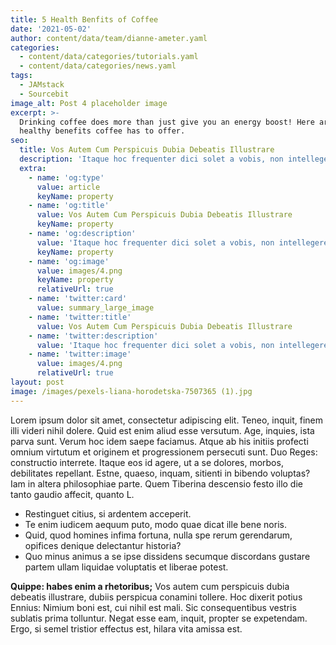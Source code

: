 ```yaml
---
title: 5 Health Benfits of Coffee
date: '2021-05-02'
author: content/data/team/dianne-ameter.yaml
categories:
  - content/data/categories/tutorials.yaml
  - content/data/categories/news.yaml
tags:
  - JAMstack
  - Sourcebit
image_alt: Post 4 placeholder image
excerpt: >-
  Drinking coffee does more than just give you an energy boost! Here are five
  healthy benefits coffee has to offer.
seo:
  title: Vos Autem Cum Perspicuis Dubia Debeatis Illustrare
  description: 'Itaque hoc frequenter dici solet a vobis, non intellegere nos'
  extra:
    - name: 'og:type'
      value: article
      keyName: property
    - name: 'og:title'
      value: Vos Autem Cum Perspicuis Dubia Debeatis Illustrare
      keyName: property
    - name: 'og:description'
      value: 'Itaque hoc frequenter dici solet a vobis, non intellegere nos'
      keyName: property
    - name: 'og:image'
      value: images/4.png
      keyName: property
      relativeUrl: true
    - name: 'twitter:card'
      value: summary_large_image
    - name: 'twitter:title'
      value: Vos Autem Cum Perspicuis Dubia Debeatis Illustrare
    - name: 'twitter:description'
      value: 'Itaque hoc frequenter dici solet a vobis, non intellegere nos'
    - name: 'twitter:image'
      value: images/4.png
      relativeUrl: true
layout: post
image: /images/pexels-liana-horodetska-7507365 (1).jpg
---
```


Lorem ipsum dolor sit amet, consectetur adipiscing elit. Teneo, inquit, finem illi videri nihil dolere. Quid est enim aliud esse versutum. Age, inquies, ista parva sunt. Verum hoc idem saepe faciamus. Atque ab his initiis profecti omnium virtutum et originem et progressionem persecuti sunt. Duo Reges: constructio interrete. Itaque eos id agere, ut a se dolores, morbos, debilitates repellant. Estne, quaeso, inquam, sitienti in bibendo voluptas? Iam in altera philosophiae parte. Quem Tiberina descensio festo illo die tanto gaudio affecit, quanto L.

- Restinguet citius, si ardentem acceperit.
- Te enim iudicem aequum puto, modo quae dicat ille bene noris.
- Quid, quod homines infima fortuna, nulla spe rerum gerendarum, opifices denique delectantur historia?
- Quo minus animus a se ipse dissidens secumque discordans gustare partem ullam liquidae voluptatis et liberae potest.

**Quippe: habes enim a rhetoribus;** Vos autem cum perspicuis dubia debeatis illustrare, dubiis perspicua conamini tollere. Hoc dixerit potius Ennius: Nimium boni est, cui nihil est mali. Sic consequentibus vestris sublatis prima tolluntur. Negat esse eam, inquit, propter se expetendam. Ergo, si semel tristior effectus est, hilara vita amissa est.
